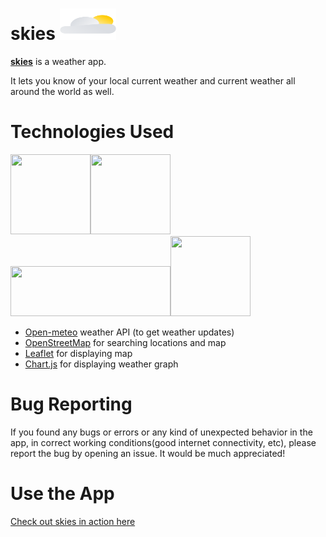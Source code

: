 # skies <img src='https://raw.githubusercontent.com/anuragsingh6/skies/e1c4ad993671c4a90d553a4e1da2e6a0907f7297/images/icon.svg' height='50px' width='90px'>
**[skies](https://anuragsingh6.github.io/skies)** is a weather app.

It lets you know of your local current weather and current weather all around the world as well.

# Technologies Used
<img src="https://avatars.githubusercontent.com/u/86407831" height="128px" width="128px"><img src="https://avatars.githubusercontent.com/u/261431" height="128px" width="128px"><img src="https://camo.githubusercontent.com/efe5825f7b954f1bdfea52541875c2d3c05da61c645a59d4b08c03e1ff6fbc4c/68747470733a2f2f7261776769742e636f6d2f4c6561666c65742f4c6561666c65742f6d61696e2f7372632f696d616765732f6c6f676f2e737667" height="80px" width="256px"><img src="https://camo.githubusercontent.com/9be0208aa516b4d1976412d27e9f73d851ea253f8ee005a0b600939f841bba8b/68747470733a2f2f7777772e63686172746a732e6f72672f6d656469612f6c6f676f2d7469746c652e737667" height="128px" width="128px">
- [Open-meteo](https://github.com/open-meteo/open-meteo) weather API (to get weather updates)
- [OpenStreetMap](https://github.com/openstreetmap/) for searching locations and map
- [Leaflet](https://github.com/Leaflet/Leaflet) for displaying map
- [Chart.js](https://github.com/chartjs/Chart.js) for displaying weather graph

# Bug Reporting
If you found any bugs or errors or any kind of unexpected behavior in the app, in correct working conditions(good internet connectivity, etc), please report the bug by opening an issue. It would be much appreciated!

# Use the App
[Check out skies in action here](https://anuragsingh6.github.io/skies)